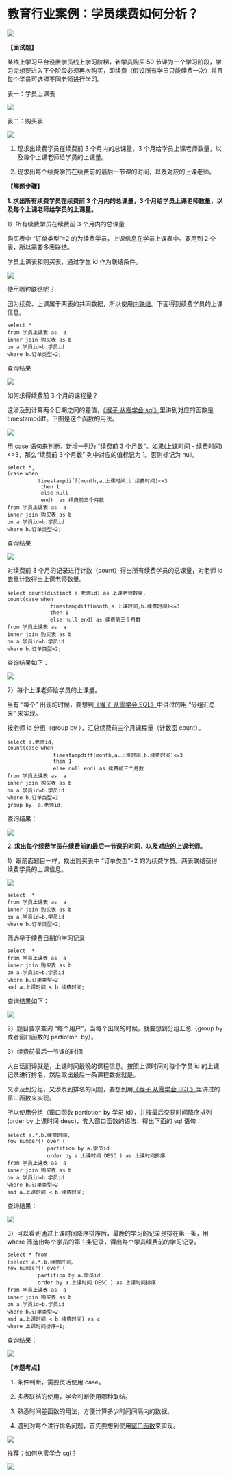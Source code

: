 # **教育行业案例：学员续费如何分析？**

![](https://mmbiz.qpic.cn/mmbiz_png/gaCraaqqO6NRIVN2vI6p6picqmtWNhricibgQeic6TVx1T8ASX3ZaKvdINym5buzxOicgtTPNFicHa8k8Twk1L7quIhg/640?wx_fmt=png)

**【面试题】**  

某线上学习平台设置学员线上学习阶梯，新学员购买 50 节课为一个学习阶段，学习完想要进入下个阶段必须再次购买，即续费（假设所有学员只能续费一次）并且每个学员可选择不同老师进行学习。

表一：学员上课表

![](https://mmbiz.qpic.cn/mmbiz_png/gaCraaqqO6Pd7WquWBCgg2q8rTMopiaiajzvr6kscFfktcgykLHatjm6epv2OkYy9L1xD6n38QibOicRGXaAex8MOg/640?wx_fmt=png)

表二：购买表

![](https://mmbiz.qpic.cn/mmbiz_png/gaCraaqqO6Pd7WquWBCgg2q8rTMopiaiajqxEibjGm2AovZEE5tbKZD41Iel3NLBMUemaMdrZmgfKhjYbGZwiba1GA/640?wx_fmt=png)

1. 现求出续费学员在续费前 3 个月内的总课量，3 个月给学员上课老师数量，以及每个上课老师给学员的上课量。

2. 现求出每个续费学员在续费前的最后一节课的时间，以及对应的上课老师。

**【解题步骤】**

**1. 求出所有续费学员在续费前 3 个月内的总课量，3 个月给学员上课老师数量，以及每个上课老师给学员的上课量。**

1）所有续费学员在续费前 3 个月内的总课量  

购买表中 “订单类型”=2 的为续费学员，上课信息在学员上课表中。要用到 2 个表，所以需要多表联结。

学员上课表和购买表，通过学生 id 作为联结条件。

![](https://mmbiz.qpic.cn/mmbiz_png/gaCraaqqO6Pd7WquWBCgg2q8rTMopiaiajYrAauicSm6mOjHqbIref78oOTD3NckMY28GYDyDDyQWR0rwSyKibjAMg/640?wx_fmt=png)

使用哪种联结呢？

因为续费、上课属于两表的共同数据，所以使用[内联结](http://mp.weixin.qq.com/s?__biz=MzAxMTMwNTMxMQ==&mid=2649249645&idx=2&sn=d1295b268eff974fe52a2c0f8bdadccb&chksm=835fdf5db428564b7d42f733cdd45c6ce1aeeff0da8cdfac2f5047354bc815895f1a7fd282de&scene=21#wechat_redirect)。下面得到续费学员的上课信息。 

```MySQL
select *
from 学员上课表 as  a
inner join 购买表 as b
on a.学员id=b.学员id
where b.订单类型=2;

```

查询结果

![](https://mmbiz.qpic.cn/mmbiz_png/gaCraaqqO6NRIVN2vI6p6picqmtWNhricibdYtx05jIHkvg2h7vNdvEuALOSsfvYicg3kM090UUCG7iaUvIiapZJxibJA/640?wx_fmt=png)

如何求得续费前 3 个月的课程量？

这涉及到计算两个日期之间的差值，[《猴子 从零学会 sql》](http://mp.weixin.qq.com/s?__biz=MzAxMTMwNTMxMQ==&mid=2649249645&idx=2&sn=d1295b268eff974fe52a2c0f8bdadccb&chksm=835fdf5db428564b7d42f733cdd45c6ce1aeeff0da8cdfac2f5047354bc815895f1a7fd282de&scene=21#wechat_redirect)里讲到对应的函数是 timestampdiff。下图是这个函数的用法。

![](https://mmbiz.qpic.cn/mmbiz_png/gaCraaqqO6NRIVN2vI6p6picqmtWNhricibV1xdKibuphphxmialscribtcUFwh10ib3wvHRERTtlTMMoHTRX0TPN01sw/640?wx_fmt=png)

用 case 语句来判断，新增一列为 “续费前 3 个月数”。如果(上课时间 - 续费时间)<=3，那么“续费前 3 个月数” 列中对应的值标记为 1。否则标记为 null。

```MySQL
select *,
(case when 
          timestampdiff(month,a.上课时间,b.续费时间)<=3 
           then 1 
           else null 
           end)  as 续费前三个月数
from 学员上课表 as  a
inner join 购买表 as b
on a.学员id=b.学员id
where b.订单类型=2;

```

查询结果

![](https://mmbiz.qpic.cn/mmbiz_png/gaCraaqqO6Pd7WquWBCgg2q8rTMopiaiaj0f9kpr2T5FR2g9hhTo1oQwUJ4veylbX7cHI0cUiaTj60iciasq94x2Spg/640?wx_fmt=png)

对续费前 3 个月的记录进行计数（count）得出所有续费学员的总课量，对老师 id 去重计数得出上课老师数量。

```MySQL
select count(distinct a.老师id) as 上课老师数量,
count(case when 
              timestampdiff(month,a.上课时间,b.续费时间)<=3 
              then 1 
              else null end) as 续费前三个月数
from 学员上课表 as  a
inner join 购买表 as b
on a.学员id=b.学员id
where b.订单类型=2;

```

查询结果如下：

![](https://mmbiz.qpic.cn/mmbiz_png/gaCraaqqO6Pd7WquWBCgg2q8rTMopiaiajGkoSqEV45B0o6ibCPmIs2Xqt4wWakskWCCyEnDawtg2kOCty70z5c3Q/640?wx_fmt=png)

2）每个上课老师给学员的上课量。

当有 “每个” 出现的时候，要想到[《猴子 从零学会 SQL》](http://mp.weixin.qq.com/s?__biz=MzAxMTMwNTMxMQ==&mid=2649249645&idx=2&sn=d1295b268eff974fe52a2c0f8bdadccb&chksm=835fdf5db428564b7d42f733cdd45c6ce1aeeff0da8cdfac2f5047354bc815895f1a7fd282de&scene=21#wechat_redirect)中讲过的用 “分组汇总来” 来实现。

按老师 id 分组（group by ），汇总续费前三个月课程量（计数函 count）。

```MySQL
select a.老师id,
count(case when 
               timestampdiff(month,a.上课时间,b.续费时间)<=3 
               then 1 
               else null end) as 续费前三个月数
from 学员上课表 as  a
inner join 购买表 as b
on a.学员id=b.学员id
where b.订单类型=2
group by  a.老师id;

```

查询结果：

![](https://mmbiz.qpic.cn/mmbiz_png/gaCraaqqO6Pd7WquWBCgg2q8rTMopiaiajPicXy9DY9xTsWfLLGbTDkCInluNJWNkVQ1zWAU3yyN2iboMWDWzfHHhQ/640?wx_fmt=png)

**2. 求出每个续费学员在续费前的最后一节课的时间，以及对应的上课老师。**

1）跟前面题目一样，找出购买表中 “订单类型”=2 的为续费学员。两表联结获得续费学员的上课信息。

![](https://mmbiz.qpic.cn/mmbiz_png/gaCraaqqO6Pd7WquWBCgg2q8rTMopiaiajYrAauicSm6mOjHqbIref78oOTD3NckMY28GYDyDDyQWR0rwSyKibjAMg/640?wx_fmt=png)

```MySQL
select  *
from 学员上课表 as  a
inner join 购买表 as b
on a.学员id=b.学员id
where b.订单类型=2;

```

筛选早于续费日期的学习记录

```MySQL
select  *
from 学员上课表 as  a
inner join 购买表 as b
on a.学员id=b.学员id
where b.订单类型=2
and a.上课时间 < b.续费时间;

```

查询结果如下：  

![](https://mmbiz.qpic.cn/mmbiz_png/gaCraaqqO6Pd7WquWBCgg2q8rTMopiaiaj9VjwTQpewAUWZbhYazbo9IpDtvpXDSNVtCNEj6lYOa5dZQicl1xpf2w/640?wx_fmt=png)

2）题目要求查询 “每个用户”，当每个出现的时候，就要想到分组汇总（group by 或者窗口函数的 partiotion  by）。

3）续费前最后一节课的时间

大白话翻译就是，上课时间最晚的课程信息。按照上课时间对每个学员 id 的上课记录进行排名，然后取出最后一条课程数据就是。

又涉及到分组，又涉及到排名的问题，要想到用[《猴子 从零学会 SQL》](http://mp.weixin.qq.com/s?__biz=MzAxMTMwNTMxMQ==&mid=2649249645&idx=2&sn=d1295b268eff974fe52a2c0f8bdadccb&chksm=835fdf5db428564b7d42f733cdd45c6ce1aeeff0da8cdfac2f5047354bc815895f1a7fd282de&scene=21#wechat_redirect)里讲过的窗口函数来实现。

所以使用分组（窗口函数 partiotion by 学员 id），并按最后交易时间降序排列 (order by 上课时间 desc)，套入窗口函数的语法，得出下面的 sql 语句：

```MySQL
select a.*,b.续费时间,
row_number() over (
             partition by a.学员id 
             order by a.上课时间 DESC ) as 上课时间排序
from 学员上课表 as  a
inner join 购买表 as b
on a.学员id=b.学员id
where b.订单类型=2
and a.上课时间 < b.续费时间;

```

查询结果：

![](https://mmbiz.qpic.cn/mmbiz_png/gaCraaqqO6Pd7WquWBCgg2q8rTMopiaiajVO7B1yJBicYiaawBsiaWia1c5GNw51TmxZHYHMMOQW7DSXWTY0lFS8DH5w/640?wx_fmt=png)

3）可以看到通过上课时间降序排序后，最晚的学习的记录是排在第一条，用 where 筛选出每个学员的第 1 条记录，得出每个学员续费前的学习记录。

```MySQL
select * from
(select a.*,b.续费时间,
row_number() over (
          partition by a.学员id 
          order by a.上课时间 DESC ) as 上课时间排序
from 学员上课表 as  a
inner join 购买表 as b
on a.学员id=b.学员id
where b.订单类型=2
and a.上课时间 < b.续费时间) as c
where 上课时间排序=1;

```

查询结果：  

![](https://mmbiz.qpic.cn/mmbiz_png/gaCraaqqO6Pd7WquWBCgg2q8rTMopiaiajU02ibJ7wqIvQ97TQRoSAAm3JstvYpWnyHC5eV7F6ic15ib3wFtCP5J2GA/640?wx_fmt=png)

**【本题考点】**

1. 条件判断，需要灵活使用 case。

2. 多表联结的使用，学会判断使用哪种联结。

3. 熟悉时间差函数的用法，方便计算多少时间间隔内的数据。

4. 遇到对每个进行排名问题，首先要想到使用[窗口函数](http://mp.weixin.qq.com/s?__biz=MzAxMTMwNTMxMQ==&mid=2649249645&idx=2&sn=d1295b268eff974fe52a2c0f8bdadccb&chksm=835fdf5db428564b7d42f733cdd45c6ce1aeeff0da8cdfac2f5047354bc815895f1a7fd282de&scene=21#wechat_redirect)来实现。

![](https://mmbiz.qpic.cn/mmbiz_png/PnRVMhXvfFKDGlgwkrEyO8wLMJCrlfZvQHVvLZtdVudMz5K3jghMxpGvKG84A9hBegtDTTbmGFb53KRRibX7VxA/640?wx_fmt=png)

[推荐：如何从零学会 sql？](http://mp.weixin.qq.com/s?__biz=MzAxMTMwNTMxMQ==&mid=2649249645&idx=2&sn=d1295b268eff974fe52a2c0f8bdadccb&chksm=835fdf5db428564b7d42f733cdd45c6ce1aeeff0da8cdfac2f5047354bc815895f1a7fd282de&scene=21#wechat_redirect)  

[![](https://mmbiz.qpic.cn/mmbiz_jpg/gaCraaqqO6PLg2OYorFUxick6KqdXwDJ2HW1WjO5QCabwSA3lGv1TC5vlN8Fia8Wy39UrRWKvmIV7iakFBUJqCLWw/640?wx_fmt=jpeg)](http://mp.weixin.qq.com/s?__biz=MzAxMTMwNTMxMQ==&mid=2649249645&idx=2&sn=d1295b268eff974fe52a2c0f8bdadccb&chksm=835fdf5db428564b7d42f733cdd45c6ce1aeeff0da8cdfac2f5047354bc815895f1a7fd282de&scene=21#wechat_redirect)
